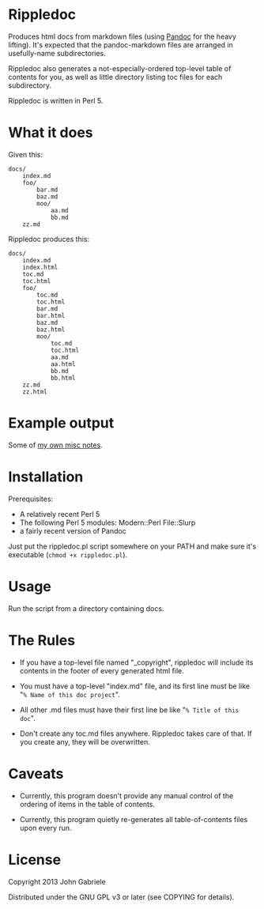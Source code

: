 # Rippledoc

Produces html docs from markdown files (using
[Pandoc](http://johnmacfarlane.net/pandoc/) for the heavy lifting).
It's expected that the pandoc-markdown files are arranged in
usefully-name subdirectories.

Rippledoc also generates a not-especially-ordered top-level table of
contents for you, as well as little directory listing toc files for
each subdirectory.

Rippledoc is written in Perl 5.


# What it does

Given this:

    docs/
        index.md
        foo/
            bar.md
            baz.md
            moo/
                aa.md
                bb.md
        zz.md

Rippledoc produces this:

    docs/
        index.md
        index.html
        toc.md
        toc.html
        foo/
            toc.md
            toc.html
            bar.md
            bar.html
            baz.md
            baz.html
            moo/
                toc.md
                toc.html
                aa.md
                aa.html
                bb.md
                bb.html
        zz.md
        zz.html



# Example output

Some of [my own misc
notes](http://www.unexpected-vortices.com/misc-notes/index.html).



# Installation

Prerequisites:

  * A relatively recent Perl 5
  * The following Perl 5 modules: Modern::Perl File::Slurp
  * a fairly recent version of Pandoc

Just put the rippledoc.pl script somewhere on your PATH and
make sure it's executable (`chmod +x rippledoc.pl`).



# Usage

Run the script from a directory containing docs.



# The Rules

  * If you have a top-level file named "_copyright", rippledoc will
    include its contents in the footer of every generated html file.

  * You must have a top-level "index.md" file, and its first line
    must be like "`% Name of this doc project`".

  * All other .md files must have their first line be like
    "`% Title of this doc`".

  * Don't create any toc.md files anywhere. Rippledoc takes care of that.
    If you create any, they will be overwritten.



# Caveats

  * Currently, this program doesn't provide any manual control of the
    ordering of items in the table of contents.

  * Currently, this program quietly re-generates all
    table-of-contents files upon every run.


# License

Copyright 2013 John Gabriele

Distributed under the GNU GPL v3 or later (see COPYING for details).
